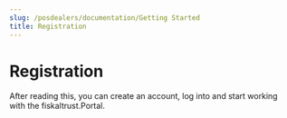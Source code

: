 ```yaml
---
slug: /posdealers/documentation/Getting Started
title: Registration
---
```

# Registration

After reading this, you can create an account, log into and start working with the fiskaltrust.Portal.
